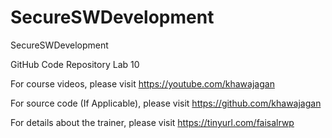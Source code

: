 # SecureSWDevelopment
SecureSWDevelopment

GitHub Code Repository
Lab 10

For course videos, please visit
https://youtube.com/khawajagan

For source code (If Applicable), please visit
https://github.com/khawajagan

For details about the trainer, please visit
https://tinyurl.com/faisalrwp
